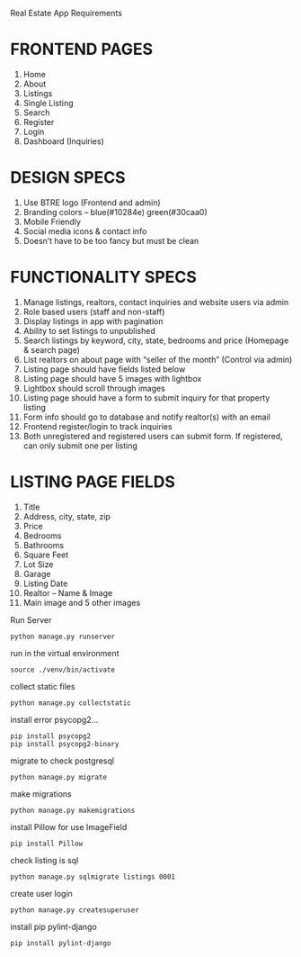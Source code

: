 
Real Estate App Requirements

# FRONTEND PAGES

1. Home
2. About
3. Listings
4. Single Listing
5. Search
6. Register
7. Login
8. Dashboard (Inquiries)

# DESIGN SPECS
1. Use BTRE logo (Frontend and admin)
2. Branding colors – blue(#10284e) green(#30caa0)
3. Mobile Friendly
4. Social media icons & contact info
5. Doesn’t have to be too fancy but must be clean


# FUNCTIONALITY SPECS
1. Manage listings, realtors, contact inquiries and website users via admin
2. Role based users (staff and non-staff)
3. Display listings in app with pagination
4. Ability to set listings to unpublished
5. Search listings by keyword, city, state, bedrooms and price (Homepage & search page)
6. List realtors on about page with “seller of the month” (Control via admin)
7. Listing page should have fields listed below
8. Listing page should have 5 images with lightbox
9. Lightbox should scroll through images
10. Listing page should have a form to submit inquiry for that property listing
11. Form info should go to database and notify realtor(s) with an email
12. Frontend register/login to track inquiries
13. Both unregistered and registered users can submit form. If registered, can only submit one per listing




# LISTING PAGE FIELDS
1. Title
2. Address, city, state, zip
3. Price
4. Bedrooms
5. Bathrooms
6. Square Feet
7. Lot Size
8. Garage
9. Listing Date
10. Realtor – Name & Image
11. Main image and 5 other images




Run Server
```
python manage.py runserver
```

run in the virtual environment
```
source ./venv/bin/activate
```

collect static files
```
python manage.py collectstatic
```
install error psycopg2...
```
pip install psycopg2
pip install psycopg2-binary
```

migrate to check postgresql
```
python manage.py migrate
```
make migrations
```
python manage.py makemigrations
```

install Pillow for use ImageField
```
pip install Pillow 
```

check listing is sql
```
python manage.py sqlmigrate listings 0001
```

create user login
```
python manage.py createsuperuser
```

install pip pylint-django
```
pip install pylint-django
```
